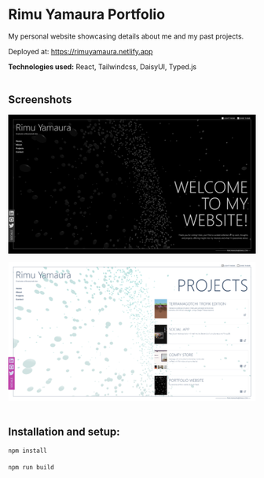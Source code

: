 # Rimu Yamaura Portfolio

My personal website showcasing details about me and my past projects.

Deployed at: https://rimuyamaura.netlify.app

**Technologies used:** React, Tailwindcss, DaisyUI, Typed.js
<br><br>

## Screenshots

![RY Portfolio](/src/assets/images/portfolio.png)

![RY Portfolio](/src/assets/images/portfolioLight.png)
<br><br>

## Installation and setup:

```sh
npm install

npm run build
```

<br>

<!-- ## Features to implement: -->

